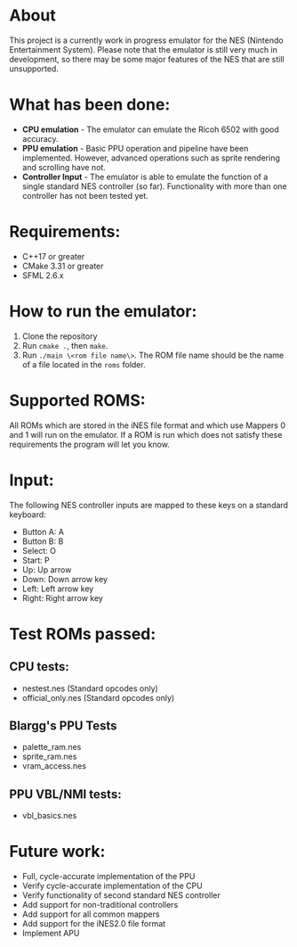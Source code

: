 
# About

This project is a currently work in progress emulator for the NES (Nintendo Entertainment System). Please note that the emulator is still very much in development, so there may be some major features of the NES that are still unsupported.

# What has been done:

- **CPU emulation** - 
  The emulator can emulate the Ricoh 6502 with good accuracy.
- **PPU emulation** -
  Basic PPU operation and pipeline have been implemented. However, advanced operations such as sprite rendering and scrolling have not.
- **Controller Input** -
  The emulator is able to emulate the function of a single standard NES controller (so far). Functionality with more than one controller has not been tested yet.

# Requirements:

- C++17 or greater
- CMake 3.31 or greater
- SFML 2.6.x

# How to run the emulator:

1. Clone the repository
2. Run ```cmake .```, then ```make```.
3. Run ```./main \<rom file name\>```. The ROM file name should be the name of a file located in the ```roms``` folder.

# Supported ROMS:

All ROMs which are stored in the iNES file format and which use Mappers 0 and 1 will run on the emulator. If a ROM is run which does not satisfy these requirements the program will let you know.

# Input:

The following NES controller inputs are mapped to these keys on a standard keyboard:

- Button A: A
- Button B: B
- Select: O
- Start: P
- Up: Up arrow
- Down: Down arrow key
- Left: Left arrow key
- Right: Right arrow key

# Test ROMs passed:

## CPU tests:

- nestest.nes (Standard opcodes only)
- official_only.nes (Standard opcodes only)

## Blargg's PPU Tests

- palette_ram.nes
- sprite_ram.nes
- vram_access.nes

## PPU VBL/NMI tests:

- vbl_basics.nes

# Future work:

- Full, cycle-accurate implementation of the PPU
- Verify cycle-accurate implementation of the CPU
- Verify functionality of second standard NES controller
- Add support for non-traditional controllers
- Add support for all common mappers
- Add support for the iNES2.0 file format
- Implement APU
